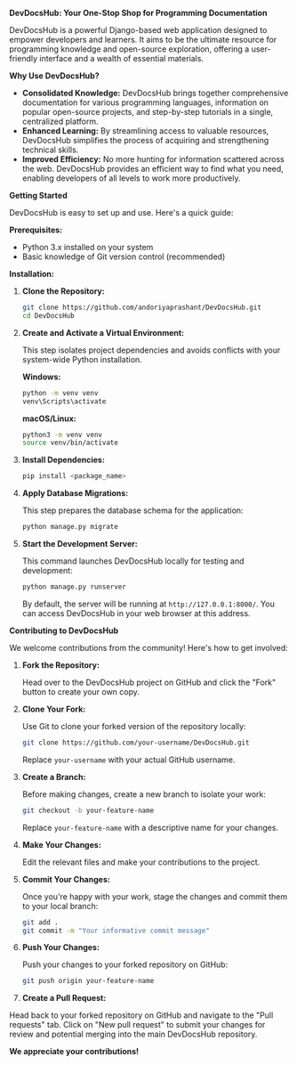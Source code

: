 **DevDocsHub: Your One-Stop Shop for Programming Documentation**

DevDocsHub is a powerful Django-based web application designed to empower developers and learners. It aims to be the ultimate resource for programming knowledge and open-source exploration, offering a user-friendly interface and a wealth of essential materials.

**Why Use DevDocsHub?**

* **Consolidated Knowledge:** DevDocsHub brings together comprehensive documentation for various programming languages, information on popular open-source projects, and step-by-step tutorials in a single, centralized platform.
* **Enhanced Learning:** By streamlining access to valuable resources, DevDocsHub simplifies the process of acquiring and strengthening technical skills.
* **Improved Efficiency:**  No more hunting for information scattered across the web. DevDocsHub provides an efficient way to find what you need, enabling developers of all levels to work more productively.

**Getting Started**

DevDocsHub is easy to set up and use. Here's a quick guide:

**Prerequisites:**

* Python 3.x installed on your system
* Basic knowledge of Git version control (recommended)

**Installation:**

1. **Clone the Repository:**

   ```bash
   git clone https://github.com/andoriyaprashant/DevDocsHub.git
   cd DevDocsHub
   ```

2. **Create and Activate a Virtual Environment:**

   This step isolates project dependencies and avoids conflicts with your system-wide Python installation. 

   **Windows:**

   ```bash
   python -m venv venv
   venv\Scripts\activate
   ```

   **macOS/Linux:**

   ```bash
   python3 -m venv venv
   source venv/bin/activate
   ```

3. **Install Dependencies:**

   ```bash
   pip install <package_name>
   ```

4. **Apply Database Migrations:**

   This step prepares the database schema for the application:

   ```bash
   python manage.py migrate
   ```

5. **Start the Development Server:**

   This command launches DevDocsHub locally for testing and development:

   ```bash
   python manage.py runserver
   ```

   By default, the server will be running at `http://127.0.0.1:8000/`. You can access DevDocsHub in your web browser at this address.

**Contributing to DevDocsHub**

We welcome contributions from the community! Here's how to get involved:

1. **Fork the Repository:**

   Head over to the DevDocsHub project on GitHub and click the "Fork" button to create your own copy. 

2. **Clone Your Fork:**

   Use Git to clone your forked version of the repository locally:

   ```bash
   git clone https://github.com/your-username/DevDocsHub.git
   ```
   Replace `your-username` with your actual GitHub username.

3. **Create a Branch:**

   Before making changes, create a new branch to isolate your work:

   ```bash
   git checkout -b your-feature-name
   ```
   Replace `your-feature-name` with a descriptive name for your changes.

4. **Make Your Changes:**

   Edit the relevant files and make your contributions to the project.

5. **Commit Your Changes:**

   Once you're happy with your work, stage the changes and commit them to your local branch:

   ```bash
   git add .
   git commit -m "Your informative commit message"
   ```

6. **Push Your Changes:**

   Push your changes to your forked repository on GitHub:

   ```bash
   git push origin your-feature-name
   ```

7. **Create a Pull Request:**

Head back to your forked repository on GitHub and navigate to the "Pull requests" tab. Click on "New pull request" to submit your changes for review and potential merging into the main DevDocsHub repository.

**We appreciate your contributions!**


  




